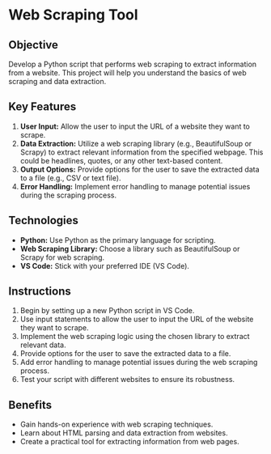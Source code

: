 # Web Scraping Tool

## Objective
Develop a Python script that performs web scraping to extract information from a website. This project will help you understand the basics of web scraping and data extraction.

## Key Features
1. **User Input:** Allow the user to input the URL of a website they want to scrape.
2. **Data Extraction:** Utilize a web scraping library (e.g., BeautifulSoup or Scrapy) to extract relevant information from the specified webpage. This could be headlines, quotes, or any other text-based content.
3. **Output Options:** Provide options for the user to save the extracted data to a file (e.g., CSV or text file).
4. **Error Handling:** Implement error handling to manage potential issues during the scraping process.

## Technologies
- **Python:** Use Python as the primary language for scripting.
- **Web Scraping Library:** Choose a library such as BeautifulSoup or Scrapy for web scraping.
- **VS Code:** Stick with your preferred IDE (VS Code).

## Instructions
1. Begin by setting up a new Python script in VS Code.
2. Use input statements to allow the user to input the URL of the website they want to scrape.
3. Implement the web scraping logic using the chosen library to extract relevant data.
4. Provide options for the user to save the extracted data to a file.
5. Add error handling to manage potential issues during the web scraping process.
6. Test your script with different websites to ensure its robustness.

## Benefits
- Gain hands-on experience with web scraping techniques.
- Learn about HTML parsing and data extraction from websites.
- Create a practical tool for extracting information from web pages.
